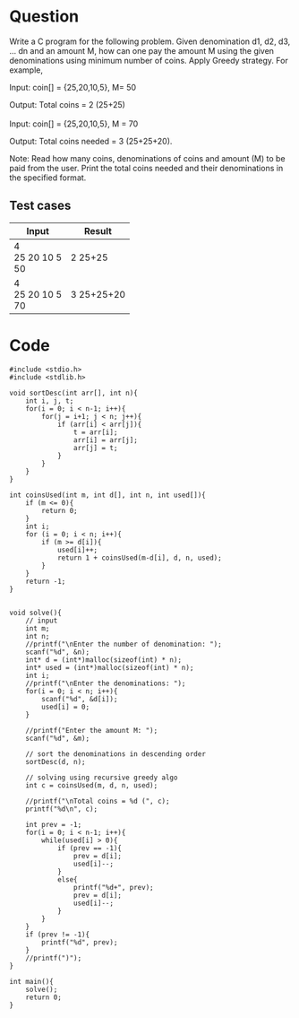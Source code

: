 # Question
Write a C program for the following problem. Given denomination d1, d2, d3, … dn and an amount M, how can one pay the amount M using the given denominations using minimum number of coins. Apply Greedy strategy. For example,


Input: coin[] = {25,20,10,5}, M= 50

Output: Total coins = 2 (25+25)                                                                                        
<br>
Input:   coin[] = {25,20,10,5}, M = 70

Output: Total coins needed = 3 (25+25+20).

Note: Read how many coins, denominations of coins and amount (M) to be paid from the user. Print the total coins needed and their denominations in the specified format.

## Test cases

| Input                 | Result      |
|-----------------------|-------------|
| 4<br>25 20 10 5<br>50 | 2  25+25    |
| 4<br>25 20 10 5<br>70 | 3  25+25+20 |

# Code
    #include <stdio.h>
    #include <stdlib.h>

    void sortDesc(int arr[], int n){
        int i, j, t;
        for(i = 0; i < n-1; i++){
            for(j = i+1; j < n; j++){
                if (arr[i] < arr[j]){
                    t = arr[i];
                    arr[i] = arr[j];
                    arr[j] = t;
                }
            }
        }
    }

    int coinsUsed(int m, int d[], int n, int used[]){
        if (m <= 0){
            return 0;
        }
        int i;
        for (i = 0; i < n; i++){
            if (m >= d[i]){
                used[i]++;
                return 1 + coinsUsed(m-d[i], d, n, used);
            }
        }
        return -1;
    }


    void solve(){
        // input
        int m;
        int n;
        //printf("\nEnter the number of denomination: ");
        scanf("%d", &n);
        int* d = (int*)malloc(sizeof(int) * n);
        int* used = (int*)malloc(sizeof(int) * n);
        int i;
        //printf("\nEnter the denominations: ");
        for(i = 0; i < n; i++){
            scanf("%d", &d[i]);
            used[i] = 0;
        }

        //printf("Enter the amount M: ");
        scanf("%d", &m);

        // sort the denominations in descending order
        sortDesc(d, n);

        // solving using recursive greedy algo
        int c = coinsUsed(m, d, n, used);

        //printf("\nTotal coins = %d (", c);
        printf("%d\n", c);

        int prev = -1;
        for(i = 0; i < n-1; i++){
            while(used[i] > 0){
                if (prev == -1){
                    prev = d[i];
                    used[i]--;
                }
                else{
                    printf("%d+", prev);
                    prev = d[i];
                    used[i]--;
                }
            }
        }
        if (prev != -1){
            printf("%d", prev);
        }
        //printf(")");
    }

    int main(){
        solve();
        return 0;
    }